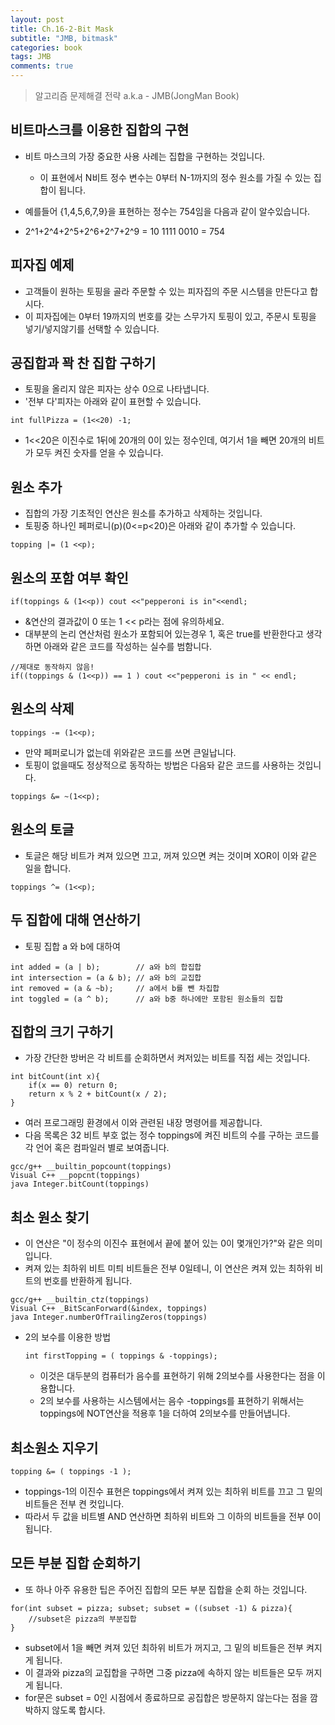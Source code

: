 ```yaml
---
layout: post
title: Ch.16-2-Bit Mask
subtitle: "JMB, bitmask"
categories: book
tags: JMB
comments: true
---
```

> 알고리즘 문제해결 전략 a.k.a - JMB(JongMan Book)

## 비트마스크를 이용한 집합의 구현
 * 비트 마스크의 가장 중요한 사용 사례는 집합을 구현하는 것입니다.
   * 이 표현에서 N비트 정수 변수는 0부터 N-1까지의 정수 원소를 가질 수 있는 집합이 됩니다.

 * 예를들어 {1,4,5,6,7,9}을 표현하는 정수는 754임을 다음과 같이 알수있습니다.
 * 2^1+2^4+2^5+2^6+2^7+2^9 = 10 1111 0010 = 754

## 피자집 예제
* 고객들이 원하는 토핑을 골라 주문할 수 있는 피자집의 주문 시스템을 만든다고 합시다.
* 이 피자집에는 0부터 19까지의 번호를 갖는 스무가지 토핑이 있고, 주문시 토핑을 넣기/넣지않기를 선택할 수 있습니다.

## 공집합과 꽉 찬 집합 구하기
* 토핑을 올리지 않은 피자는 상수 0으로 나타냅니다.
* '전부 다'피자는 아래와 같이 표현할 수 있습니다.

```
int fullPizza = (1<<20) -1;
```
* 1<<20은 이진수로 1뒤에 20개의 0이 있는 정수인데, 여기서 1을 빼면 20개의 비트가 모두 켜진 숫자를 얻을 수 있습니다.

## 원소 추가
* 집합의 가장 기초적인 연산은 원소를 추가하고 삭제하는 것입니다.
* 토핑중 하나인 페퍼로니(p)(0<=p<20)은 아래와 같이 추가할 수 있습니다.
```
topping |= (1 <<p);
```

## 원소의 포함 여부 확인
```
if(toppings & (1<<p)) cout <<"pepperoni is in"<<endl;
```
* &연산의 결과값이 0 또는 1 << p라는 점에 유의하세요.
* 대부분의 논리 연산처럼 원소가 포함되어 있는경우 1, 혹은 true를 반환한다고 생각하면 아래와 같은 코드를 작성하는 실수를 범함니다.
```
//제대로 동작하지 않음!
if((toppings & (1<<p)) == 1 ) cout <<"pepperoni is in " << endl;
```

## 원소의 삭제
```
toppings -= (1<<p);
```
* 만약 페퍼로니가 없는데 위와같은 코드를 쓰면 큰일납니다.
* 토핑이 없을때도 정상적으로 동작하는 방법은 다음돠 같은 코드를 사용하는 것입니다.
```
toppings &= ~(1<<p);
```

## 원소의 토글
* 토글은 해당 비트가 켜져 있으면 끄고, 꺼져 있으면 켜는 것이며 XOR이 이와 같은 일을 합니다.
```
toppings ^= (1<<p);
```

## 두 집합에 대해 연산하기
* 토핑 집합 a 와 b에 대하여 
```
int added = (a | b);        // a와 b의 합집합
int intersection = (a & b); // a와 b의 교집합
int removed = (a & ~b);     // a에서 b를 뺀 차집합
int toggled = (a ^ b);      // a와 b중 하나에만 포함된 원소들의 집합
```

## 집합의 크기 구하기
* 가장 간단한 방버은 각 비트를 순회하면서 켜저있는 비트를 직접 세는 것입니다.
```
int bitCount(int x){
    if(x == 0) return 0;
    return x % 2 + bitCount(x / 2);
}
```
* 여러 프로그래밍 환경에서 이와 관련된 내장 명령어를 제공합니다.
* 다음 목록은 32 비트 부호 없는 정수 toppings에 켜진 비트의 수를 구하는 코드를 각 언어 혹은 컴파일러 별로 보여줍니다.
```
gcc/g++ __builtin_popcount(toppings)
Visual C++ __popcnt(toppings)
java Integer.bitCount(toppings)
```

## 최소 원소 찾기
* 이 연산은 "이 정수의 이진수 표현에서 끝에 붙어 있는 0이 몇개인가?"와 같은 의미입니다.
* 켜져 있는 최하위 비트 미틔 비트들은 전부 0일테니, 이 연산은 켜져 있는 최하위 비트의 번호를 반환하게 됩니다.
```
gcc/g++ __builtin_ctz(toppings)
Visual C++ _BitScanForward(&index, toppings)
java Integer.numberOfTrailingZeros(toppings)
```
* 2의 보수를 이용한 방법
  ```
  int firstTopping = ( toppings & -toppings);
  ```
  * 이것은 대두분의 컴퓨터가 음수를 표현하기 위해 2의보수를 사용한다는 점을 이용합니다.
  * 2의 보수를 사용하는 시스템에서는 음수 -toppings를 표현하기 위해서는 toppings에 NOT연산을 적용후 1을 더하여 2의보수를 만들어냅니다.


## 최소원소 지우기
```
topping &= ( toppings -1 );
```
* toppings-1의 이진수 표현은 toppings에서 켜져 있는 최하위 비트를 끄고 그 밑의 비트들은 전부 켠 컷입니다.
* 따라서 두 값을 비트별 AND 연산하면 최하위 비트와 그 이하의 비트들을 전부 0이 됩니다.

## 모든 부분 집합 순회하기
* 또 하나 아주 유용한 팁은 주어진 집합의 모든 부분 집합을 순회 하는 것입니다.
```
for(int subset = pizza; subset; subset = ((subset -1) & pizza){
    //subset은 pizza의 부분집합
}
```
* subset에서 1을 빼면 켜져 있던 최하위 비트가 꺼지고, 그 밑의 비트들은 전부 켜지게 됩니다.
* 이 결과와 pizza의 교집합을 구하면 그중 pizza에 속하지 않는 비트들은 모두 꺼지게 됩니다.
* for문은 subset = 0인 시점에서 종료하므로 공집합은 방문하지 않는다는 점을 깜박하지 않도록 합시다.